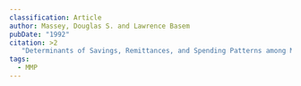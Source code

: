 ```yaml
---
classification: Article
author: Massey, Douglas S. and Lawrence Basem
pubDate: "1992"
citation: >2
   "Determinants of Savings, Remittances, and Spending Patterns among Mexican Migrants to the United States." Social Inquiry 62:186-207.
tags:
  - MMP
---
```


